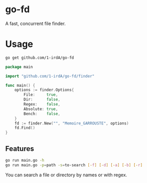 # go-fd

A fast, concurrent file finder.   

# Usage

```sh
go get github.com/1-irdA/go-fd
```

```go
package main

import "github.com/1-irdA/go-fd/finder"

func main() {
	options := finder.Options{
		File:     true,
		Dir:      false,
		Regex:    false,
		Absolute: true,
		Bench:    false,
	}
	fd := finder.New("", "Memoire_GARROUSTE", options)
	fd.Find()
}
```

## Features

```sh
go run main.go -h
go run main.go -p=path -s=to-search [-f] [-d] [-a] [-b] [-r]
```

You can search a file or directory by names or with regex.    